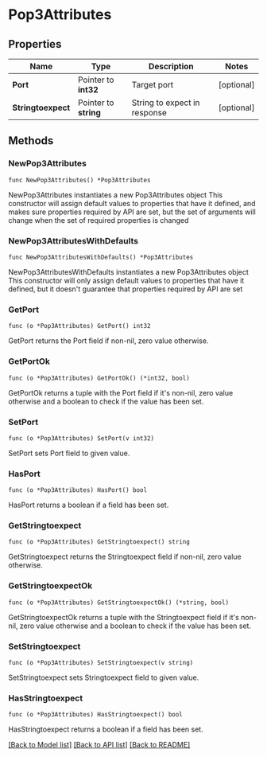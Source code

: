 # Pop3Attributes

## Properties

Name | Type | Description | Notes
------------ | ------------- | ------------- | -------------
**Port** | Pointer to **int32** | Target port | [optional] 
**Stringtoexpect** | Pointer to **string** | String to expect in response | [optional] 

## Methods

### NewPop3Attributes

`func NewPop3Attributes() *Pop3Attributes`

NewPop3Attributes instantiates a new Pop3Attributes object
This constructor will assign default values to properties that have it defined,
and makes sure properties required by API are set, but the set of arguments
will change when the set of required properties is changed

### NewPop3AttributesWithDefaults

`func NewPop3AttributesWithDefaults() *Pop3Attributes`

NewPop3AttributesWithDefaults instantiates a new Pop3Attributes object
This constructor will only assign default values to properties that have it defined,
but it doesn't guarantee that properties required by API are set

### GetPort

`func (o *Pop3Attributes) GetPort() int32`

GetPort returns the Port field if non-nil, zero value otherwise.

### GetPortOk

`func (o *Pop3Attributes) GetPortOk() (*int32, bool)`

GetPortOk returns a tuple with the Port field if it's non-nil, zero value otherwise
and a boolean to check if the value has been set.

### SetPort

`func (o *Pop3Attributes) SetPort(v int32)`

SetPort sets Port field to given value.

### HasPort

`func (o *Pop3Attributes) HasPort() bool`

HasPort returns a boolean if a field has been set.

### GetStringtoexpect

`func (o *Pop3Attributes) GetStringtoexpect() string`

GetStringtoexpect returns the Stringtoexpect field if non-nil, zero value otherwise.

### GetStringtoexpectOk

`func (o *Pop3Attributes) GetStringtoexpectOk() (*string, bool)`

GetStringtoexpectOk returns a tuple with the Stringtoexpect field if it's non-nil, zero value otherwise
and a boolean to check if the value has been set.

### SetStringtoexpect

`func (o *Pop3Attributes) SetStringtoexpect(v string)`

SetStringtoexpect sets Stringtoexpect field to given value.

### HasStringtoexpect

`func (o *Pop3Attributes) HasStringtoexpect() bool`

HasStringtoexpect returns a boolean if a field has been set.


[[Back to Model list]](../README.md#documentation-for-models) [[Back to API list]](../README.md#documentation-for-api-endpoints) [[Back to README]](../README.md)


